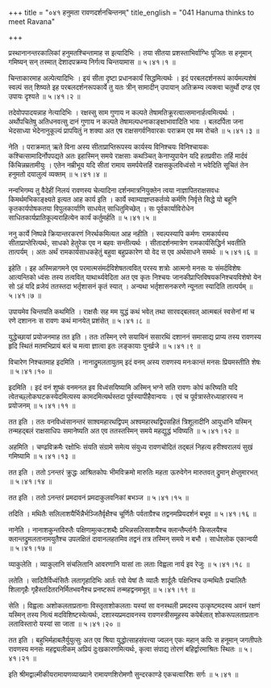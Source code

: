 +++
title = "०४१ हनुमता रावणदर्शनचिन्तनम्"
title_english = "041 Hanuma thinks to meet Ravana"

+++


प्रस्थानानन्तरकालिकां हनुमतश्चिन्तामाह स इत्यादिभिः । तया सीतया
प्रशस्ताभिर्वाग्भिः पूजितः स हनूमान् गमिष्यन् सन् तस्मात् देशादपक्रम्य
निर्गत्य चिन्तयामास  ॥  ५।४१।१  ॥   

  

चिन्ताकारमाह अल्पेत्यादिभिः । इयं सीता दृष्टा प्रधानकार्यं
सिद्धमित्यर्थः । इदं परबलदर्शनरूपं कार्यमल्पशेषं स्वल्पं सत् शिष्यते इह
परबलदर्शनरूपकार्ये तु यतः त्रीन् सामादीन् उपायान् अतिक्रम्य त्यक्त्वा
चतुर्थो दण्ड एव उपायः दृश्यते  ॥  ५।४१।२  ॥   

  

तदेवोपपादयन्नाह नेत्यादिभिः । रक्षस्सु साम गुणाय न कल्पते
तेषामतिक्रूरत्वात्समानार्हत्वमित्यर्थः । अर्थोपचितेषु अतिधनवत्सु दानं
गुणाय न कल्पते तेषामल्पधनाकाङ्क्षाभावादिति भावः । बलदर्पिता जना
भेदसाध्या भेदेनानुकूल्यं प्रापयितुं न शक्या अत एष राक्षसगर्वनिवारकः
पराक्रम एव मम रोचते  ॥  ५।४१।३  ॥   

  

नेति । पराक्रमात् ऋते विना अस्य सीताप्राप्तिरूपस्य कार्यस्य विनिश्चयः
विनिश्चायकः कश्चित्सामादिर्नोपपद्यते अतः इहास्मिन् समये राक्षसाः
कथञ्चित् केनाप्युपायेन यदि हतप्रवीराः तर्हि मार्दवं किंचिन्नम्रतामीयुः ।
एतेन नम्रीभूय यदि सीतां रामाय समर्पयेत्तर्हि राक्षसकुलविध्वंसो न भवेदिति
सूचितं तेन हनुमतो दयालुत्वं व्यक्तम्  ॥  ५।४१।४  ॥   

  

नन्वभिगम्य तु वैदेहीं निलयं रावणस्य चेत्यादिना दर्शनमात्रनियुक्तेन त्वया
नाज्ञापितराक्षसवधः किमर्थमभिकाङ्क्ष्यते इत्यत आह कार्य इति । कार्ये
स्वाम्याज्ञप्तकर्तव्ये कर्मणि निर्वृत्ते सिद्धे यो बहूनि कृतकार्यपोषकतया
विपुलकार्याणि साधयेत् साधितुमिच्छेत् । सः पूर्वकार्याविरोधेन
साधितकार्यप्रातिकूल्यराहित्येन कार्यं कर्तुमर्हति  ॥  ५।४१।५  ॥   

  

ननु कार्ये निष्पन्ने क्रियान्तरकरणं निरर्थकमित्यत आह नहीति ।
स्वल्पस्यापि कर्मणः रामकार्यस्य सीताप्राप्तेरित्यर्थः, साधको हेतुरेक एव
न बहवः सन्तीत्यर्थः । सीतादर्शनमात्रेण रामकार्यसिद्धिर्न भवतीति
तात्पर्यम् । अतः अर्थं रामकार्यसाधकहेतुं बहुवा बहुप्रकारेण यो वेद स एव
अर्थसाधने समर्थः  ॥  ५।४१।६  ॥   

  

इहेति । इह अस्मिन्नागमने एव परमात्मसंमर्दविशेषतत्ववित् परस्य शत्रोः
आत्मनो मनसः यः संमर्दविशेषः आत्यन्तिको ध्वंसः तस्य तत्ववित्
याथार्थ्यवेदिता अत एव कृतः निश्चयः जानकीप्राप्तिविषयकनिश्चयविशेषो येन सो
ऽहं यदि व्रजेयं ततस्तदा भर्तृशासनं कृतं स्यात् । अन्यथा भर्तृशासनकरणे
न्यूनता स्यादिति तात्पर्यम्  ॥  ५।४१।७  ॥   

  

उपायमेव चिन्तयति कथमिति । राक्षसैः सह मम युद्धं कथं भवेत् तथा
सारवद्बलवत् आत्मबलं स्वसेनां मां च रणे दशाननः स रावणः कथं मानयेत्
प्रशंसेत्  ॥  ५।४१।८  ॥   

  

युद्धेच्छायां प्रयोजनमाह तत इति । ततः तस्मिन् रणे सयायिनं ससारथिं दशाननं
समासाद्य प्राप्य तस्य रावणस्य हृदि स्थितं मतमभिप्रायं बलं च मत्वा
ज्ञात्वा इतः लङ्कायाः पुनर्व्रजे  ॥  ५।४१।९  ॥   

  

विचारेण निश्चतमाह इदमिति । नानाद्रुमलतायुतम् इदं वनम् अस्य रावणस्य
मनःकान्तं मनसः प्रियमस्तीति शेषः  ॥  ५।४१।१०  ॥   

  

इदमिति । इदं वनं शुष्कं वनमनल इव विध्वंसयिष्यामि अस्मिन् भग्ने सति रावणः
कोपं करिष्यति यदि त्वेतच्छ्लोकघटकस्येदमित्यस्य कामदमित्यर्थस्तदा
पूर्वस्यापीहैवान्वयः । एवं च पूर्वत्रास्तेरध्याहारस्य न प्रयोजनम्  ॥ 
५।४१।११  ॥   

  

तत इति । ततः वनविध्वंसानन्तरं साश्वमहारथद्विपम् अश्वमहारथद्विपसहितं
त्रिशूलादीनि आयुधानि यस्मिन् तन्महद्बलं राक्षसाधिपः समानेष्यति अत एव
ततस्तस्मिन् समये महद्युद्धं भविष्यति  ॥  ५।४१।१२  ॥   

  

अहमिति । चण्ढविक्रमैः रक्षोभिः संयति संग्रामे समेत्य संयुध्य रावणचोदितं
तद्बलं निहत्य हरीश्वरालयं सुखं गमिष्यामि  ॥  ५।४१।१३  ॥   

  

तत इति । ततो ऽनन्तरं क्रुद्धः आश्रितकोपः भीमविक्रमो मारुतिः महता
ऊरुवेगेन मारुतवत् द्रुमान् क्षेप्तुमारभत्  ॥  ५।४१।१४  ॥   

  

तत इति । ततो ऽनन्तरं प्रमदावनं प्रमदाकुलवनिकां बभञ्ज  ॥  ५।४१।१५  ॥   

  

तदिति । मथितैः सलिलाशयैर्भिन्नैर्भञ्जितैर्वृक्षैश्च चूर्णितैः
पर्वताग्रैश्च तद्वनमप्रियदर्शनं बभूव  ॥  ५।४१।१६  ॥   

  

नानेति । नानाशकुन्तविरुतैः पक्षिणामुत्कटशब्दैः प्रभिन्नसलिसाशयैश्च
क्लान्तैर्म्लानैः किसलयैश्च क्लान्तद्रुमलतानामयुतैश्च उपलक्षितं
दावानलहतमिव तद्वनं तत्र तस्मिन् समये न बभौ । सार्धश्लोक एकान्वयी  ॥ 
५।४१।१७  ॥   

  

व्याकुलेति । व्याकुलानि संचलितानि आवरणानि यासां ताः लताः विह्वला नार्य
इव रेजुः  ॥  ५।४१।१८  ॥   

  

लतेति । सादितैर्विध्वंसितैः लतागृहादिभिः आर्तः रवो येषां तैः व्यालैः
शार्दूलैः पक्षिभिश्च उन्मथितैः प्रचालितैः शिलागृहैः
गृहैस्तदितरनिर्मितभवनैश्च प्रनष्टरूपं तन्महद्वनमभूत्  ॥  ५।४१।१९  ॥   

  

सेति । विह्वलाः अशोकलताप्रतानाः विस्तृताशोकलताः यस्यां सा वनस्थली
प्रमदस्य उत्कृष्टमदस्य अवनं रक्षणं यस्मिन् तस्य नित्यं
मदविशिष्टस्येत्यर्थः, दशास्यप्रमदावनस्य रावणस्त्रीसमूहस्य कपेर्बलात्
शोकरूपलताप्रतानः लताविस्तारो यस्यां सा जाता  ॥  ५।४१।२०  ॥   

  

तत इति । बहुभिर्महाबलैर्युयुत्सुः अत एव श्रिया युद्धोत्साहसंपत्त्या
ज्वलन् एकः महान् कपिः स हनूमान् जगतीपतेः रावणस्य मनसः महद्व्यलीकम्
अप्रियं दुःखकारणमित्यर्थः, कृत्वा संपाद्य तोरणं बहिर्द्वारमाश्रितः
स्थितः  ॥  ५।४१।२१  ॥   

  

इति श्रीमद्वाल्मीकीयरामायणव्याख्याने रामायणशिरोमणौ सुन्दरकाण्डे
एकचत्वारिंशः सर्गः  ॥  ५।४१  ॥   

  


